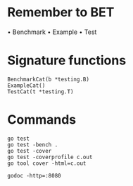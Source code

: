 # Remember to BET
• Benchmark
• Example
• Test

# Signature functions
```
BenchmarkCat(b *testing.B)
ExampleCat()
TestCat(t *testing.T)
```

# Commands
```
go test
go test -bench .
go test -cover
go test -coverprofile c.out
go tool cover -html=c.out

godoc -http=:8080
```
